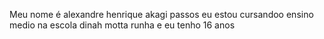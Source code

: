 Meu nome é alexandre henrique akagi passos eu estou cursandoo ensino medio na escola dinah motta runha e eu tenho 16 anos
